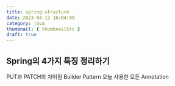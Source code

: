 ```yaml
---
title: spring-structure
date: 2023-04-12 16:04:89
category: java
thumbnail: { thumbnailSrc }
draft: true
---
```


## Spring의 4가지 특징 정리하기

PUT과 PATCH의 차이점
Builder Pattern
오늘 사용한 모든 Annotation
